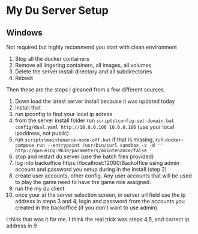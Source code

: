 # My Du Server Setup

## Windows 
Not required but highly recommend you start with clean environment  
1. Stop all the docker containers
2. Remove all lingering containers, all images, all volumes
3. Delete the server install directory and all subdirectories
4. Reboot

Then these are the steps I gleaned from a few different sources.  
1. Down load the latest server install because it was updated today
2. Install that
3. run ipconfig to find your local ip adress
4. from the server install folder run `scripts\config-set-domain.bat config/dual.yaml http://10.0.0.106 10.0.0.106` (use your local ipaddress, not public)
5. run `scripts\maintenance-mode-off.bat`  if that is missing, run `docker-compose run --entrypoint /usr/bin/curl sandbox -v -d '' http://queueing:9630/parameters/maintenance/false`
6. stop and restart du server (use the batch files provided)
7. log into backoffice https://localhost:12000/Backoffice using admin account and password you setup during in the install (step 2)
8. create user accounts, other config. Any user accounts that will be used to play the game need to have the game role assigned.
9. run the my du client
10. once your at the server selection screen, in server url field use the ip address in steps 3 and 4, login and password from the accounts you created in the backoffice (if you don't want to use admin)

I think that was it for me. I think the real trick was steps 4,5, and correct ip address in 9
